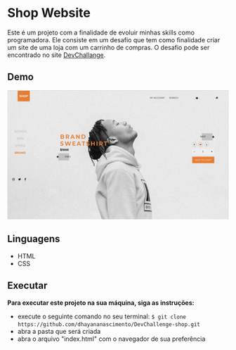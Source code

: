 # Shop Website
Este é um projeto com a finalidade de evoluir minhas skills como programadora. Ele consiste em um desafio 
que tem como finalidade criar um site de uma loja com um carrinho de compras.
O desafio pode ser encontrado no site 
[DevChallange](https://www.devchallenge.com.br/detail/5ee261fdff321432500c7599).

## Demo
<img src="./assets/shop.gif" alt= "imagem shop">     

## Linguagens
* HTML
* CSS

## Executar
**Para executar este projeto na sua máquina, siga as instruções:**
* execute o seguinte comando no seu terminal:
`$ git clone https://github.com/dhayananascimento/DevChallenge-shop.git`
* abra a pasta que será  criada
* abra o arquivo "index.html" com o navegador de sua preferência
